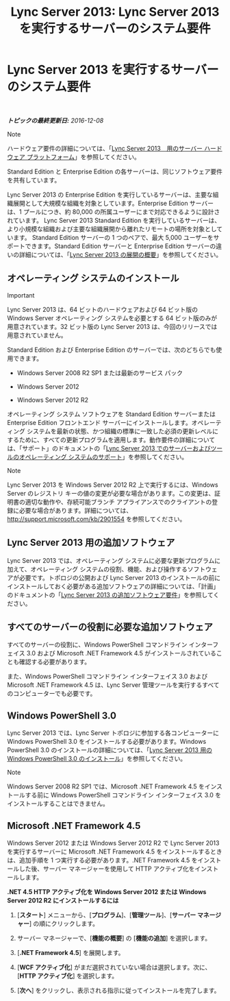 ﻿---
title: 'Lync Server 2013: Lync Server 2013 を実行するサーバーのシステム要件'
TOCTitle: Lync Server 2013 を実行するサーバーのシステム要件
ms:assetid: 781d487d-5958-416a-becb-904d9af3cc0a
ms:mtpsurl: https://technet.microsoft.com/ja-jp/library/Gg398588(v=OCS.15)
ms:contentKeyID: 48272551
ms.date: 07/20/2017
mtps_version: v=OCS.15
ms.translationtype: HT
---

# Lync Server 2013 を実行するサーバーのシステム要件

 

_**トピックの最終更新日:** 2016-12-08_

> [!NOTE]
> ハードウェア要件の詳細については、「<a href="lync-server-2013-server-hardware-platforms.md">Lync Server 2013　用のサーバー ハードウェア プラットフォーム</a>」を参照してください。


Standard Edition と Enterprise Edition の各サーバーは、同じソフトウェア要件を共有しています。

Lync Server 2013 の Enterprise Edition を実行しているサーバーは、主要な組織展開として大規模な組織を対象としています。Enterprise Edition サーバーは、1 プールにつき、約 80,000 の所属ユーザーにまで対応できるように設計されています。 Lync Server 2013 Standard Edition を実行しているサーバーは、より小規模な組織および主要な組織展開から離れたリモートの場所を対象としています。 Standard Edition サーバーの 1 つのペアで、最大 5,000 ユーザーをサポートできます。Standard Edition サーバーと Enterprise Edition サーバーの違いの詳細については、「[Lync Server 2013 の展開の概要](lync-server-2013-deployment-overview.md)」を参照してください。

## オペレーティング システムのインストール


> [!IMPORTANT]
> Lync Server 2013 は、64 ビットのハードウェアおよび 64 ビット版の Windows Server オペレーティング システムを必要とする 64 ビット版のみが用意されています。32 ビット版の Lync Server 2013 は、今回のリリースでは用意されていません。



Standard Edition および Enterprise Edition のサーバーでは、次のどちらでも使用できます。

  - Windows Server 2008 R2 SP1 または最新のサービス パック

  - Windows Server 2012

  - Windows Server 2012 R2

オペレーティング システム ソフトウェアを Standard Edition サーバーまたは Enterprise Edition フロントエンド サーバーにインストールします。オペレーティング システムを最新の状態、かつ組織の標準に一致した必須の更新レベルにするために、すべての更新プログラムを適用します。動作要件の詳細については、「サポート」のドキュメントの「[Lync Server 2013 でのサーバーおよびツールのオペレーティング システムのサポート](lync-server-2013-server-and-tools-operating-system-support.md)」を参照してください。

> [!NOTE]
> Lync Server 2013 を Windows Server 2012 R2 上で実行するには、Windows Server のレジストリ キーの値の変更が必要な場合があります。この変更は、証明書の適切な動作や、存続可能ブランチ アプライアンスでのクライアントの登録に必要な場合があります。詳細については、<a href="http://support.microsoft.com/kb/2901554" class="uri">http://support.microsoft.com/kb/2901554</a> を参照してください。


## Lync Server 2013 用の追加ソフトウェア

Lync Server 2013 では、オペレーティング システムに必要な更新プログラムに加えて、オペレーティング システムの役割、機能、および操作するソフトウェアが必要です。トポロジの公開および Lync Server 2013 のインストールの前にインストールしておく必要がある追加ソフトウェアの詳細については、「計画」のドキュメントの「[Lync Server 2013 の追加ソフトウェア要件](lync-server-2013-additional-software-requirements.md)」を参照してください。

## すべてのサーバーの役割に必要な追加ソフトウェア

すべてのサーバーの役割に、Windows PowerShell コマンドライン インターフェイス 3.0 および Microsoft .NET Framework 4.5 がインストールされていることも確認する必要があります。

また、Windows PowerShell コマンドライン インターフェイス 3.0 および Microsoft .NET Framework 4.5 は、Lync Server 管理ツールを実行するすべてのコンピューターでも必要です。

## Windows PowerShell 3.0

Lync Server 2013 では、Lync Server トポロジに参加する各コンピューターに Windows PowerShell 3.0 をインストールする必要があります。Windows PowerShell 3.0 のインストールの詳細については、「[Lync Server 2013 用の Windows PowerShell 3.0 のインストール](lync-server-2013-installing-windows-powershell-3-0.md)」を参照してください。

> [!NOTE]
> Windows Server 2008 R2 SP1 では、Microsoft .NET Framework 4.5 をインストールする前に Windows PowerShell コマンドライン インターフェイス 3.0 をインストールすることはできません。


## Microsoft .NET Framework 4.5

Windows Server 2012 または Windows Server 2012 R2 で Lync Server 2013 を実行するサーバーに Microsoft .NET Framework 4.5 をインストールするときは、追加手順を 1 つ実行する必要があります。.NET Framework 4.5 をインストールした後、サーバー マネージャーを使用して HTTP アクティブ化をインストールします。

**.NET 4.5 HTTP アクティブ化を Windows Server 2012 または Windows Server 2012 R2 にインストールするには**

1.  \[**スタート**\] メニューから、\[**プログラム**\]、\[**管理ツール**\]、\[**サーバー マネージャー**\] の順にクリックします。

2.  サーバー マネージャーで、\[**機能の概要**\] の \[**機能の追加**\] を選択します。

3.  \[**.NET Framework 4.5**\] を展開します。

4.  \[**WCF アクティブ化**\] がまだ選択されていない場合は選択します。次に、\[**HTTP アクティブ化**\] を選択します。

5.  \[**次へ**\] をクリックし、表示される指示に従ってインストールを完了します。

